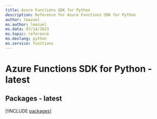```yaml
---
title: Azure Functions SDK for Python
description: Reference for Azure Functions SDK for Python
author: lmazuel
ms.author: lmazuel
ms.data: 07/14/2023
ms.topic: reference
ms.devlang: python
ms.service: functions
---
```

# Azure Functions SDK for Python - latest
## Packages - latest
[!INCLUDE [packages](functions-index.md)]